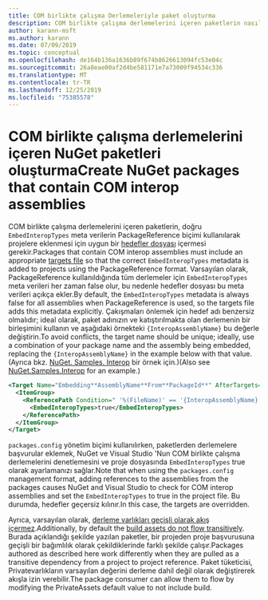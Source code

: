 ```yaml
---
title: COM birlikte çalışma Derlemeleriyle paket oluşturma
description: COM birlikte çalışma derlemelerini içeren paketlerin nasıl oluşturulacağını açıklar
author: karann-msft
ms.author: karann
ms.date: 07/09/2019
ms.topic: conceptual
ms.openlocfilehash: de164b136a1636b89f674b8626613094fc53e04c
ms.sourcegitcommit: 26a8eae00af2d4be581171e7a73009f94534c336
ms.translationtype: MT
ms.contentlocale: tr-TR
ms.lasthandoff: 12/25/2019
ms.locfileid: "75385578"
---
```

# <a name="create-nuget-packages-that-contain-com-interop-assemblies"></a><span data-ttu-id="b0568-103">COM birlikte çalışma derlemelerini içeren NuGet paketleri oluşturma</span><span class="sxs-lookup"><span data-stu-id="b0568-103">Create NuGet packages that contain COM interop assemblies</span></span>

<span data-ttu-id="b0568-104">COM birlikte çalışma derlemelerini içeren paketlerin, doğru `EmbedInteropTypes` meta verilerin PackageReference biçimi kullanılarak projelere eklenmesi için uygun bir [hedefler dosyası](creating-a-package.md#include-msbuild-props-and-targets-in-a-package) içermesi gerekir.</span><span class="sxs-lookup"><span data-stu-id="b0568-104">Packages that contain COM interop assemblies must include an appropriate [targets file](creating-a-package.md#include-msbuild-props-and-targets-in-a-package) so that the correct `EmbedInteropTypes` metadata is added to projects using the PackageReference format.</span></span> <span data-ttu-id="b0568-105">Varsayılan olarak, PackageReference kullanıldığında tüm derlemeler için `EmbedInteropTypes` meta verileri her zaman false olur, bu nedenle hedefler dosyası bu meta verileri açıkça ekler.</span><span class="sxs-lookup"><span data-stu-id="b0568-105">By default, the `EmbedInteropTypes` metadata is always false for all assemblies when PackageReference is used, so the targets file adds this metadata explicitly.</span></span> <span data-ttu-id="b0568-106">Çakışmaları önlemek için hedef adı benzersiz olmalıdır; ideal olarak, paket adınızın ve katıştırılmakta olan derlemenin bir birleşimini kullanın ve aşağıdaki örnekteki `{InteropAssemblyName}` bu değerle değiştirin.</span><span class="sxs-lookup"><span data-stu-id="b0568-106">To avoid conflicts, the target name should be unique; ideally, use a combination of your package name and the assembly being embedded, replacing the `{InteropAssemblyName}` in the example below with that value.</span></span> <span data-ttu-id="b0568-107">(Ayrıca bkz. [NuGet. Samples. Interop](https://github.com/NuGet/Samples/tree/master/NuGet.Samples.Interop) bir örnek için.)</span><span class="sxs-lookup"><span data-stu-id="b0568-107">(Also see [NuGet.Samples.Interop](https://github.com/NuGet/Samples/tree/master/NuGet.Samples.Interop) for an example.)</span></span>

```xml
<Target Name="Embedding**AssemblyName**From**PackageId**" AfterTargets="ResolveReferences" BeforeTargets="FindReferenceAssembliesForReferences">
  <ItemGroup>
    <ReferencePath Condition=" '%(FileName)' == '{InteropAssemblyName}' AND '%(ReferencePath.NuGetPackageId)' == '$(MSBuildThisFileName)' ">
      <EmbedInteropTypes>true</EmbedInteropTypes>
    </ReferencePath>
  </ItemGroup>
</Target>
```

<span data-ttu-id="b0568-108">`packages.config` yönetim biçimi kullanılırken, paketlerden derlemelere başvurular eklemek, NuGet ve Visual Studio 'Nun COM birlikte çalışma derlemelerini denetlemesini ve proje dosyasında `EmbedInteropTypes` true olarak ayarlamanızı sağlar.</span><span class="sxs-lookup"><span data-stu-id="b0568-108">Note that when using the `packages.config` management format, adding references to the assemblies from the packages causes NuGet and Visual Studio to check for COM interop assemblies and set the `EmbedInteropTypes` to true in the project file.</span></span> <span data-ttu-id="b0568-109">Bu durumda, hedefler geçersiz kılınır.</span><span class="sxs-lookup"><span data-stu-id="b0568-109">In this case, the targets are overridden.</span></span>

<span data-ttu-id="b0568-110">Ayrıca, varsayılan olarak, [derleme varlıkları geçişli olarak akış içermez](../consume-packages/package-references-in-project-files.md#controlling-dependency-assets).</span><span class="sxs-lookup"><span data-stu-id="b0568-110">Additionally, by default the [build assets do not flow transitively](../consume-packages/package-references-in-project-files.md#controlling-dependency-assets).</span></span> <span data-ttu-id="b0568-111">Burada açıklandığı şekilde yazılan paketler, bir projeden proje başvurusuna geçişli bir bağımlılık olarak çekildiklerinde farklı şekilde çalışır.</span><span class="sxs-lookup"><span data-stu-id="b0568-111">Packages authored as described here work differently when they are pulled as a transitive dependency from a project to project reference.</span></span> <span data-ttu-id="b0568-112">Paket tüketicisi, Privatevarlıkların varsayılan değerini derleme dahil değil olarak değiştirerek akışla izin verebilir.</span><span class="sxs-lookup"><span data-stu-id="b0568-112">The package consumer can allow them to flow by modifying the PrivateAssets default value to not include build.</span></span>

<a name="creating-the-package"></a>